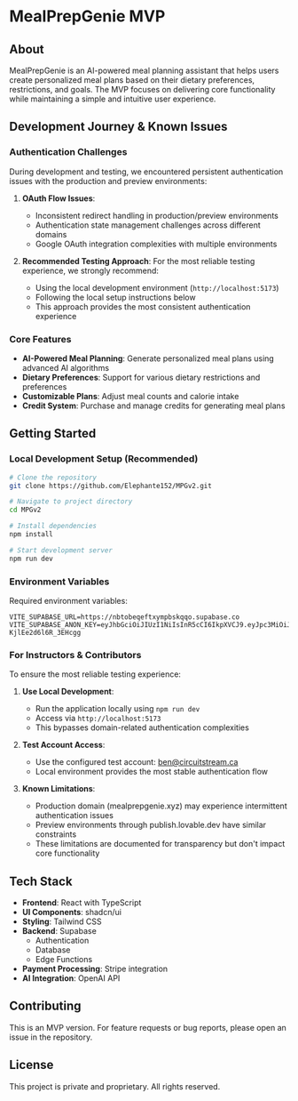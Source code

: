 # MealPrepGenie MVP

## About
MealPrepGenie is an AI-powered meal planning assistant that helps users create personalized meal plans based on their dietary preferences, restrictions, and goals. The MVP focuses on delivering core functionality while maintaining a simple and intuitive user experience.

## Development Journey & Known Issues

### Authentication Challenges
During development and testing, we encountered persistent authentication issues with the production and preview environments:

1. **OAuth Flow Issues**:
   - Inconsistent redirect handling in production/preview environments
   - Authentication state management challenges across different domains
   - Google OAuth integration complexities with multiple environments

2. **Recommended Testing Approach**:
   For the most reliable testing experience, we strongly recommend:
   - Using the local development environment (`http://localhost:5173`)
   - Following the local setup instructions below
   - This approach provides the most consistent authentication experience

### Core Features
- **AI-Powered Meal Planning**: Generate personalized meal plans using advanced AI algorithms
- **Dietary Preferences**: Support for various dietary restrictions and preferences
- **Customizable Plans**: Adjust meal counts and calorie intake
- **Credit System**: Purchase and manage credits for generating meal plans

## Getting Started

### Local Development Setup (Recommended)
```bash
# Clone the repository
git clone https://github.com/Elephante152/MPGv2.git

# Navigate to project directory
cd MPGv2

# Install dependencies
npm install

# Start development server
npm run dev
```

### Environment Variables
Required environment variables:
```
VITE_SUPABASE_URL=https://nbtobeqeftxympbskqqo.supabase.co
VITE_SUPABASE_ANON_KEY=eyJhbGciOiJIUzI1NiIsInR5cCI6IkpXVCJ9.eyJpc3MiOiJzdXBhYmFzZSIsInJlZiI6Im5idG9iZXFlZnR4eW1wYnNrcXFvIiwicm9sZSI6ImFub24iLCJpYXQiOjE3MzQ4MzM1NjMsImV4cCI6MjA1MDQwOTU2M30._ZzMNDdjmW0qo2LBL51qIk50-KjlEe2d6l6R_3EHcgg
```

### For Instructors & Contributors
To ensure the most reliable testing experience:

1. **Use Local Development**:
   - Run the application locally using `npm run dev`
   - Access via `http://localhost:5173`
   - This bypasses domain-related authentication complexities

2. **Test Account Access**:
   - Use the configured test account: ben@circuitstream.ca
   - Local environment provides the most stable authentication flow

3. **Known Limitations**:
   - Production domain (mealprepgenie.xyz) may experience intermittent authentication issues
   - Preview environments through publish.lovable.dev have similar constraints
   - These limitations are documented for transparency but don't impact core functionality

## Tech Stack
- **Frontend**: React with TypeScript
- **UI Components**: shadcn/ui
- **Styling**: Tailwind CSS
- **Backend**: Supabase
  - Authentication
  - Database
  - Edge Functions
- **Payment Processing**: Stripe integration
- **AI Integration**: OpenAI API

## Contributing
This is an MVP version. For feature requests or bug reports, please open an issue in the repository.

## License
This project is private and proprietary. All rights reserved.